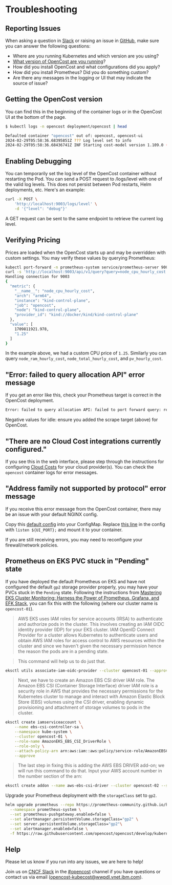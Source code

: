 # Troubleshooting

## Reporting Issues

When asking a question in [Slack](community) or raising an issue in [GitHub](https://github.com/opencost/opencost/issues), make sure you can answer the following questions:
* Where are you running Kubernetes and which version are you using?
* [What version of OpenCost are you running](#getting-the-opencost-version)?
* How did you install OpenCost and what configurations did you apply?
* How did you install Prometheus? Did you do something custom?
* Are there any messages in the logging or UI that may indicate the source of issue?

## Getting the OpenCost version

You can find this in the beginning of the container logs or in the OpenCost UI at the bottom of the page.

```sh
$ kubectl logs -n opencost deployment/opencost | head

Defaulted container "opencost" out of: opencost, opencost-ui
2024-02-29T05:58:36.68395851Z ??? Log level set to info
2024-02-29T05:58:36.68436741Z INF Starting cost-model version 1.109.0 (fa84614)
```

## Enabling Debugging

You can temporarily set the log level of the OpenCost container without restarting the Pod. You can send a POST request to /logs/level with one of the valid log levels. This does not persist between Pod restarts, Helm deployments, etc. Here's an example:

```sh
curl -X POST \
    'http://localhost:9003/logs/level' \
    -d '{"level": "debug"}'
```
A GET request can be sent to the same endpoint to retrieve the current log level.

## Verifying Pricing

Prices are loaded when the OpenCost starts up and may be overridden with custom settings. You may verify these values by querying Prometheus:

```sh
kubectl port-forward -n prometheus-system service/prometheus-server 9003:80
curl -s 'http://localhost:9003/api/v1/query?query=node_cpu_hourly_cost' | jq '.data.result[0]'
Handling connection for 9003
{
  "metric": {
    "__name__": "node_cpu_hourly_cost",
    "arch": "arm64",
    "instance": "kind-control-plane",
    "job": "opencost",
    "node": "kind-control-plane",
    "provider_id": "kind://docker/kind/kind-control-plane"
  },
  "value": [
    1709811921.978,
    "1.25"
  ]
}
```

In the example above, we had a custom CPU price of `1.25`. Similarly you can query `node_ram_hourly_cost`, `node_total_hourly_cost`, and `pv_hourly_cost`.

## "Error: failed to query allocation API" error message

If you get an error like this, check your Prometheus target is correct in the OpenCost deployment.

```bash
Error: failed to query allocation API: failed to port forward query: received non-200 status code 500 and data: {"code":500,"status":"","data":null,"message":"Error: error computing allocation for ...
```

Negative values for idle: ensure you added the scrape target (above) for OpenCost.

## "There are no Cloud Cost integrations currently configured."

If you see this in the web interface, please step through the instructions for configuring [Cloud Costs](configuration/#cloud-costs) for your cloud provider(s). You can check the `opencost` container logs for error messages.

## "Address family not supported by protocol" error message

If you receive this error message from the OpenCost container, there may be an issue with your default NGINX config.

Copy this [default config](https://github.com/opencost/opencost/blob/develop/ui/default.nginx.conf.template) into your ConfigMap. Replace [this line](https://github.com/opencost/opencost/blob/develop/ui/default.nginx.conf.template#L62) in the config with `listen ${UI_PORT};` and mount it to your container.

If you are still receiving errors, you may need to reconfigure your firewall/network policies.

## Prometheus on EKS PVC stuck in "Pending" state

If you have deployed the default Prometheus on EKS and have not configured the default `gp2` storage provider properly, you may have your PVCs stuck in the `Pending` state. Following the instructions from [Mastering EKS Cluster Monitoring: Harness the Power of Prometheus, Grafana, and EFK Stack](https://blog.devops.dev/mastering-eks-cluster-monitoring-harness-the-power-of-prometheus-grafana-and-efk-stack-98372f5822ce), you can fix this with the following (where our cluster name is `opencost-01`).

> AWS EKS uses IAM roles for service accounts (IRSA) to authenticate and authorize pods in the cluster. This involves creating an IAM OIDC identity provider (IDP) for your EKS cluster. IAM OpenID Connect Provider for a cluster allows Kubernetes to authenticate users and obtain AWS IAM roles for access control to AWS resources within the cluster and since we haven't given the necessary permission hence the reason the pods are in a pending state.

> This command will help us to do just that.

```sh
eksctl utils associate-iam-oidc-provider --cluster opencost-01 --approve
```

> Next, we have to create an Amazon EBS CSI driver IAM role. The Amazon EBS CSI (Container Storage Interface) driver IAM role is a security role in AWS that provides the necessary permissions for the Kubernetes cluster to manage and interact with Amazon Elastic Block Store (EBS) volumes using the CSI driver, enabling dynamic provisioning and attachment of storage volumes to pods in the cluster.

```sh
eksctl create iamserviceaccount \
    --name ebs-csi-controller-sa \
    --namespace kube-system \
    --cluster opencost-01 \
    --role-name AmazonEKS_EBS_CSI_DriverRole \
    --role-only \
    --attach-policy-arn arn:aws:iam::aws:policy/service-role/AmazonEBSCSIDriverPolicy \
    --approve
```

> The last step in fixing this is adding the AWS EBS DRIVER add-on; we will run this command to do that. Input your AWS account number in the number section of the arn:

```sh
eksctl create addon --name aws-ebs-csi-driver --cluster opencost-02 --service-account-role-arn arn:aws:iam::111111111112:role/AmazonEKS_EBS_CSI_DriverRole --force
```

Upgrade your Prometheus deployment with the `storageClass` set to `gp2`.

```sh
helm upgrade prometheus --repo https://prometheus-community.github.io/helm-charts prometheus \
  --namespace prometheus-system \
  --set prometheus-pushgateway.enabled=false \
  --set alertmanager.persistentVolume.storageClass="gp2" \
  --set server.persistentVolume.storageClass="gp2"\
  --set alertmanager.enabled=false \
  -f https://raw.githubusercontent.com/opencost/opencost/develop/kubernetes/prometheus/extraScrapeConfigs.yaml
```

## Help

Please let us know if you run into any issues, we are here to help!

Join us on [CNCF Slack](https://slack.cncf.io/) in the [#opencost](https://cloud-native.slack.com/archives/C03D56FPD4G) channel if you have questions or contact us via email (opencost-kubecost@wwpdl.vnet.ibm.com).
